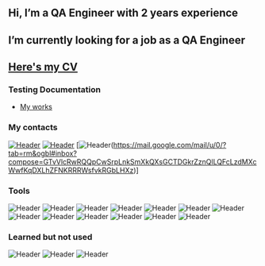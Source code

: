 ## Hi, I’m a QA Engineer with 2 years experience
## I’m currently looking for a job as a QA Engineer
## [Here's my CV](https://drive.google.com/file/d/1qj_c7lRrDfBeOSCnck4q4pyg9eqe3nS2/view?usp=sharing)

### Testing Documentation
- [My works](https://drive.google.com/drive/folders/1CzlH0LMpzwGCh7_awnRZwhW8k2zbTU3i?usp=sharing)

### My contacts
[![Header](https://img.shields.io/badge/Linkedin-090909?style=for-the-badge&logo=linkedin&logoColor=0073b1)](https://www.linkedin.com/in/natalia-petrovich-b88908198/)
[![Header](https://img.shields.io/badge/Telegram-090909?style=for-the-badge&logo=telegram&logoColor=31a5db)](https://t.me/+375336073327)
[![Header](https://img.shields.io/badge/Gmail-090909?style=for-the-badge&logo=gmail&logoColor=F9480B)(https://mail.google.com/mail/u/0/?tab=rm&ogbl#inbox?compose=GTvVlcRwRQQpCwSrpLnkSmXkQXsGCTDGkrZznQlLQFcLzdMXcWwfKqDXLhZFNKRRRWsfvkRGbLHXz)]


### Tools
![Header](https://img.shields.io/badge/Jira-090909?style=for-the-badge&logo=jira&logoColor=136be1)
![Header](https://img.shields.io/badge/Github-090909?style=for-the-badge&logo=github&logoColor=8cc4d7)
![Header](https://img.shields.io/badge/Figma-090909?style=for-the-badge&logo=figma&logoColor=7d5fa6)
![Header](https://img.shields.io/badge/MySQL-090909?style=for-the-badge&logo=mysql&logoColor=00618a)
![Header](https://img.shields.io/badge/DevTools-090909?style=for-the-badge&logo=googlechrome&logoColor=2674f2)
![Header](https://img.shields.io/badge/Xcode-090909?style=for-the-badge&logo=Xcode&logoColor=%230000FF)
![Header](https://img.shields.io/badge/AndroidStudio-090909?style=for-the-badge&logo=androidstudio&logoColor=3ad07d)
![Header](https://img.shields.io/badge/Asana-090909?style=for-the-badge&logo=asana&logoColor=FD3D14)
![Header](https://img.shields.io/badge/TeamCity-090909?style=for-the-badge&logo=teamcity&logoColor=FCFDFF)
![Header](https://img.shields.io/badge/Confluence-090909?style=for-the-badge&logo=confluence&logoColor=028DEE)
![Header](https://img.shields.io/badge/PerfDog-090909?style=for-the-badge&logo=perfdog&logoColor=028DEE)
![Header](https://img.shields.io/badge/Sublime%20Merge-090909?style=for-the-badge&logo=sublime%20merge&logoColor=028DEE)
![Header](https://img.shields.io/badge/BrowserStack-090909?style=for-the-badge&logo=browserstack&logoColor=028DEE)



### Learned but not used
![Header](https://img.shields.io/badge/Postman-090909?style=for-the-badge&logo=postman&logoColor=f76935)
![Header](https://img.shields.io/badge/Fiddler-090909?style=for-the-badge&logo=fiddler&logoColor=8cc4d7)
![Header](https://img.shields.io/badge/CharlesProxy-090909?style=for-the-badge&logo=charlesproxy&logoColor=8cc4d7)





<!---
QA-Natalia/QA-Natalia is a ✨ special ✨ repository because its `README.md` (this file) appears on your GitHub profile.
You can click the Preview link to take a look at your changes.
--->
